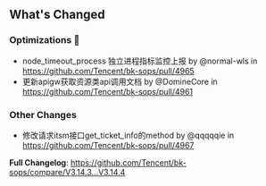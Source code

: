 <!-- Release notes generated using configuration in .github/release.yml at master -->

## What's Changed
### Optimizations 🦾
* node_timeout_process 独立进程指标监控上报 by @normal-wls in https://github.com/Tencent/bk-sops/pull/4965
* 更新apigw获取资源类api调用文档 by @DomineCore in https://github.com/Tencent/bk-sops/pull/4961

### Other Changes
* 修改请求itsm接口get_ticket_info的method by @qqqqqie in https://github.com/Tencent/bk-sops/pull/4967


**Full Changelog**: https://github.com/Tencent/bk-sops/compare/V3.14.3...V3.14.4